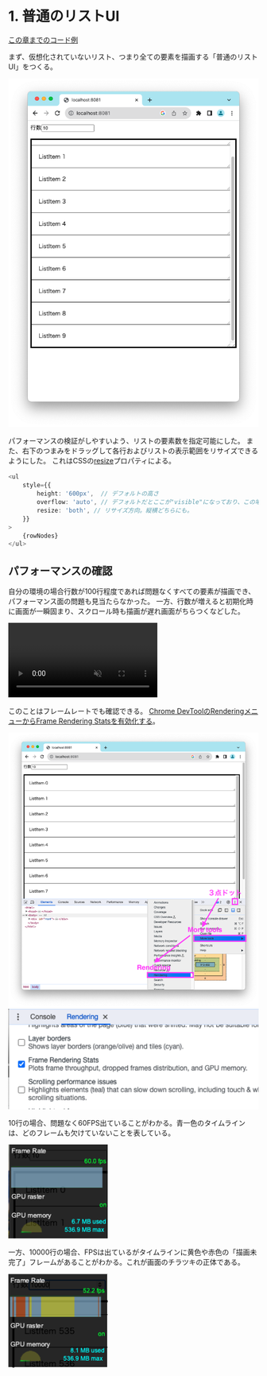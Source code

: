 # 1. 普通のリストUI

[この章までのコード例](https://github.com/Kiikurage/VirtualList/tree/01-setup/src)

まず、仮想化されていないリスト、つまり全ての要素を描画する「普通のリストUI」をつくる。

<img alt="普通のリストUI" src="./Playground.png" width="600"/>

パフォーマンスの検証がしやすいよう、リストの要素数を指定可能にした。 
また、右下のつまみをドラッグして各行およびリストの表示範囲をリサイズできるようにした。
これはCSSの[resize](https://developer.mozilla.org/ja/docs/Web/CSS/resize)プロパティによる。

```typescript jsx
<ul
    style={{
        height: '600px',  // デフォルトの高さ
        overflow: 'auto', // デフォルトだとここが"visible"になっており、この場合resizeが効かない
        resize: 'both', // リサイズ方向。縦横どちらにも。
    }}
>
    {rowNodes}
</ul>
```

## パフォーマンスの確認

自分の環境の場合行数が100行程度であれば問題なくすべての要素が描画でき、パフォーマンス面の問題も見当たらなかった。
一方、行数が増えると初期化時に画面が一瞬固まり、スクロール時も描画が遅れ画面がちらつくなどした。

<div><video controls src="https://github.com/Kiikurage/VirtualList/assets/3253117/30e6cc7e-ffcd-44e6-bfcc-8745ebd9b35d" muted="false"></video></div>

このことはフレームレートでも確認できる。 [Chrome DevToolのRenderingメニューからFrame Rendering Statsを有効化する](https://developer.chrome.com/docs/devtools/rendering/performance/#frame-rendering-stats)。

<img alt="Renderingメニューの開き方" src="./renderingMenu.png" width="600"/>

<img alt="Renderingメニューの開き方" src="./frameRenderingStats.png" width="600"/>

10行の場合、問題なく60FPS出ていることがわかる。青一色のタイムラインは、どのフレームも欠けていないことを表している。

<img alt="10行の場合の描画パフォーマンス統計情報" src="./statsFor10rows.png" width="200"/>

一方、10000行の場合、FPSは出ているがタイムラインに黄色や赤色の「描画未完了」フレームがあることがわかる。これが画面のチラツキの正体である。
    
<img alt="10000行の場合の描画パフォーマンス統計情報" src="./statsFor10000rows.png" width="200"/>
